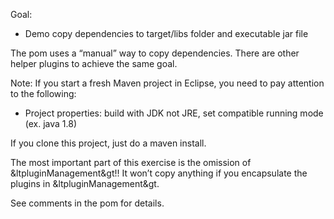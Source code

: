 Goal:
- Demo copy dependencies to target/libs folder and executable jar file

The pom uses a “manual” way to copy dependencies. There are other helper plugins to achieve the same goal.

Note:
If you start a fresh Maven project in Eclipse, you need to pay attention to the following:
- Project properties: build with JDK not JRE, set compatible running mode (ex. java 1.8)

If you clone this project, just do a maven install.

The most important part of this exercise is the omission of &ltpluginManagement&gt!! It won’t copy anything if you encapsulate the plugins in &ltpluginManagement&gt.

See comments in the pom for details.



